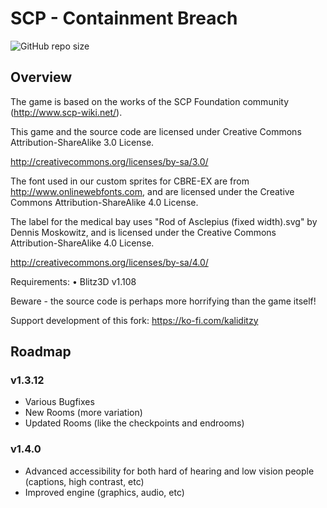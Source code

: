 # SCP - Containment Breach
![GitHub repo size](https://img.shields.io/github/repo-size/kaliditzy/scpcb)
## Overview
  
The game is based on the works of the SCP Foundation community (http://www.scp-wiki.net/).


This game and the source code are licensed under Creative Commons Attribution-ShareAlike 3.0 License.

http://creativecommons.org/licenses/by-sa/3.0/


The font used in our custom sprites for CBRE-EX are from http://www.onlinewebfonts.com, and are licensed under the Creative Commons Attribution-ShareAlike 4.0 License.

The label for the medical bay uses "Rod of Asclepius (fixed width).svg" by Dennis Moskowitz, and is licensed under the Creative Commons Attribution-ShareAlike 4.0 License.

http://creativecommons.org/licenses/by-sa/4.0/


Requirements:
•	Blitz3D v1.108

Beware - the source code is perhaps more horrifying than the game itself!


Support development of this fork:
https://ko-fi.com/kaliditzy

## Roadmap
### v1.3.12
- Various Bugfixes
- New Rooms (more variation)
- Updated Rooms (like the checkpoints and endrooms)
### v1.4.0
- Advanced accessibility for both hard of hearing and low vision people (captions, high contrast, etc)
- Improved engine (graphics, audio, etc)
